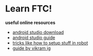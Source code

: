 # Learn FTC!

__**useful online resources**__
- [android studio download](https://developer.android.com/studio)
- [android studio guide](https://www.firstinspires.org/sites/default/files/uploads/resource_library/ftc/android-studio-guide.pdf)
- [tricks like how to setup stuff in robot](https://ftc-tricks.com/)
- [guide by vikram ig](https://codeftc.ritvikg.dev/intro/)

